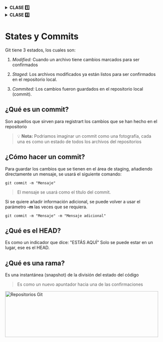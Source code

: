 

<details><summary> <b> CLASE  1️⃣</b></summary>

# Introducción a Git
---
Antes de empezar...
> 💡 **Nota:** ¿Qué es un control de versiones?  
> Un control de versiones es un historial de cada cambio que se realiza en el código fuente de un proyecto. Es importante porque da rendimiento, seguridad y flexibilidad.

#### Un poco de historia de Git

- **1990** → Nace CVS, primer controlador de versiones.
- **2005** → *Linus Torvalds crea Git* ✨  Después de caída de Bitkeeper.
- **2008** → Creación de **GitHub**
- **2018** → Microsoft compra GitHub, pero sigue siendo gratuito.
- **2024** → Git domina el mercado.

entonces:

## ¿Qué es Git?

<img src="https://avatars.githubusercontent.com/u/18133?s=280&v=4" align="right" alt="Logo de Git" width="100" height="100">


Git es un sistema distribuido de control de versiones, donde los cambios en el código son registrados por un historial en sus ficheros para saber quién y cuándo lo hizo.
Puede tener uno o varios repositorios remotos para sincronizarlos.

## ¿Qué es un repositorio?  

Es una carpeta de almacenamiento de varias versiones de los ficheros de un proyecto y el historial de los cambios hechos en ellos.  
Los repositorios pueden ser de dos tipos:
* **Locales** (en nuestro ordenador)  
* **Remotos** (en un servidor externo)
  
<img src="https://blogger.googleusercontent.com/img/b/R29vZ2xl/AVvXsEj7CpqGNI2ceZA6Kc5VJL6l2OopC2GE-4xCdduHCyo8ZhwUhxREhEfFkH0IthUE5HqVASxGXl2SET_CrKEMmmagqSxEeSfxxV9Hq_7wf41vHuXZhAOAeO59K0lvXY7MWSlV7VwLKINVf4k/s640/Repositorios.PNG" alt="Repositorios Git" width="500" height="150"/>


## ¡Inicia tu proyecto con Git!
Crea tu proyecto en una carpeta de tu preferencia con el comando:
 ```
git init <nombre de tu proyecto>
```
aparecerá un **(main)** al lado de tu ruta
</details>

<details><summary> <b> CLASE 2️⃣ </b></summary></details>

# States y Commits
Git tiene 3 estados, los cuales son:

1.  *Modified:* Cuando un archivo tiene cambios marcados para ser confirmados 

2.  *Staged:* Los archivos modificados ya están listos para ser confirmados en el repositorio local.

3.  *Commited:* Los cambios fueron guardados en el repositorio local (commit).
   
## ¿Qué es un commit?
Son aquellos que sirven para registrart los cambios que se han hecho en el repositorio

> 💡 **Nota:** Podriamos imaginar un commit como una fotografía, cada una es como un estado de todos los archivos del repositorios

## ¿Cómo hacer un commit?

Para guardar los cambios que se tienen en el área de staging, añadiendo directamente un mensaje, se usará el siguiente comando:

 ```
git commit -m "Mensaje"
```
>El mensaje se usará como el título del commit.

Si se quiere añadir información adicional, se puede volver a usar el parámetro **-m** las veces que se requiera.

 ```
git commit -m "Mensaje" -m "Mensaje adicional"
```
## ¿Qué es el HEAD?
Es como un indicador que dice: "ESTÁS AQUÍ"
Solo se puede estar en un lugar, ese es el HEAD.

## ¿Qué es una rama?
Es una instantánea (snapshot) de la división del estado del código

>Es como un nuevo apuntador hacia una de las confirmaciones

<img src="https://res.cloudinary.com/snyk/images/f_auto,q_auto/w_1240,h_384,c_scale/v1/wordpress-sync/image1-11/image1-11-1240x384.png" alt="Repositorios Git" width="500" height="150"/>